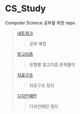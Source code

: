 # CS_Study

Computer  Science 공부를 위한 repo

> [네트워크](./네트워크)  
>> 공부 예정

> [알고리즘](./알고리즘)  
>> 유형별 알고리즘 문제풀이

> [자료구조](./자료구조)  
>> 자료구조 정리

> [디자인패턴](./디자인패턴)  
>> 디자인패턴 정리

